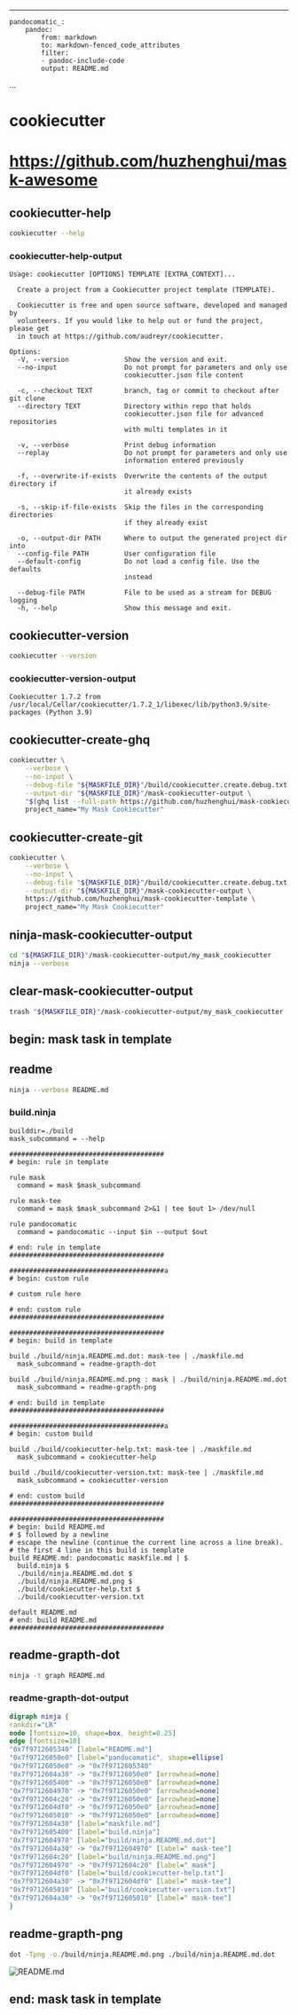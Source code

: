 ------------------------------------------------------------------------

    pandocomatic_:
        pandoc:
            from: markdown
            to: markdown-fenced_code_attributes
            filter:
            - pandoc-include-code
            output: README.md

...

# cookiecutter

# https://github.com/huzhenghui/mask-awesome

## cookiecutter-help

``` bash
cookiecutter --help
```

### cookiecutter-help-output

``` plain
Usage: cookiecutter [OPTIONS] TEMPLATE [EXTRA_CONTEXT]...

  Create a project from a Cookiecutter project template (TEMPLATE).

  Cookiecutter is free and open source software, developed and managed by
  volunteers. If you would like to help out or fund the project, please get
  in touch at https://github.com/audreyr/cookiecutter.

Options:
  -V, --version              Show the version and exit.
  --no-input                 Do not prompt for parameters and only use
                             cookiecutter.json file content

  -c, --checkout TEXT        branch, tag or commit to checkout after git clone
  --directory TEXT           Directory within repo that holds
                             cookiecutter.json file for advanced repositories
                             with multi templates in it

  -v, --verbose              Print debug information
  --replay                   Do not prompt for parameters and only use
                             information entered previously

  -f, --overwrite-if-exists  Overwrite the contents of the output directory if
                             it already exists

  -s, --skip-if-file-exists  Skip the files in the corresponding directories
                             if they already exist

  -o, --output-dir PATH      Where to output the generated project dir into
  --config-file PATH         User configuration file
  --default-config           Do not load a config file. Use the defaults
                             instead

  --debug-file PATH          File to be used as a stream for DEBUG logging
  -h, --help                 Show this message and exit.
```

## cookiecutter-version

``` bash
cookiecutter --version
```

### cookiecutter-version-output

``` plain
Cookiecutter 1.7.2 from /usr/local/Cellar/cookiecutter/1.7.2_1/libexec/lib/python3.9/site-packages (Python 3.9)
```

## cookiecutter-create-ghq

``` bash
cookiecutter \
    --verbose \
    --no-input \
    --debug-file "${MASKFILE_DIR}"/build/cookiecutter.create.debug.txt \
    --output-dir "${MASKFILE_DIR}"/mask-cookiecutter-output \
    "$(ghq list --full-path https://github.com/huzhenghui/mask-cookiecutter-template)" \
    project_name="My Mask Cookiecutter"
```

## cookiecutter-create-git

``` bash
cookiecutter \
    --verbose \
    --no-input \
    --debug-file "${MASKFILE_DIR}"/build/cookiecutter.create.debug.txt \
    --output-dir "${MASKFILE_DIR}"/mask-cookiecutter-output \
    https://github.com/huzhenghui/mask-cookiecutter-template \
    project_name="My Mask Cookiecutter"
```

## ninja-mask-cookiecutter-output

``` bash
cd "${MASKFILE_DIR}"/mask-cookiecutter-output/my_mask_cookiecutter
ninja --verbose
```

## clear-mask-cookiecutter-output

``` bash
trash "${MASKFILE_DIR}"/mask-cookiecutter-output/my_mask_cookiecutter
```

## begin: mask task in template

## readme

``` bash
ninja --verbose README.md
```

### build.ninja

``` ninja
builddir=./build
mask_subcommand = --help

#######################################
# begin: rule in template

rule mask
  command = mask $mask_subcommand

rule mask-tee
  command = mask $mask_subcommand 2>&1 | tee $out 1> /dev/null

rule pandocomatic
  command = pandocomatic --input $in --output $out

# end: rule in template
#######################################

#######################################a
# begin: custom rule

# custom rule here

# end: custom rule
#######################################

#######################################
# begin: build in template

build ./build/ninja.README.md.dot: mask-tee | ./maskfile.md
  mask_subcommand = readme-grapth-dot

build ./build/ninja.README.md.png : mask | ./build/ninja.README.md.dot
  mask_subcommand = readme-grapth-png

# end: build in template
#######################################

#######################################a
# begin: custom build

build ./build/cookiecutter-help.txt: mask-tee | ./maskfile.md
  mask_subcommand = cookiecutter-help

build ./build/cookiecutter-version.txt: mask-tee | ./maskfile.md
  mask_subcommand = cookiecutter-version

# end: custom build
#######################################

#######################################
# begin: build README.md
# $ followed by a newline
# escape the newline (continue the current line across a line break).
# the first 4 line in this build is template
build README.md: pandocomatic maskfile.md | $
  build.ninja $
  ./build/ninja.README.md.dot $
  ./build/ninja.README.md.png $
  ./build/cookiecutter-help.txt $
  ./build/cookiecutter-version.txt

default README.md
# end: build README.md
#######################################
```

## readme-grapth-dot

``` bash
ninja -t graph README.md
```

### readme-grapth-dot-output

``` dot
digraph ninja {
rankdir="LR"
node [fontsize=10, shape=box, height=0.25]
edge [fontsize=10]
"0x7f9712605340" [label="README.md"]
"0x7f97126050e0" [label="pandocomatic", shape=ellipse]
"0x7f97126050e0" -> "0x7f9712605340"
"0x7f9712604a30" -> "0x7f97126050e0" [arrowhead=none]
"0x7f9712605400" -> "0x7f97126050e0" [arrowhead=none]
"0x7f9712604970" -> "0x7f97126050e0" [arrowhead=none]
"0x7f9712604c20" -> "0x7f97126050e0" [arrowhead=none]
"0x7f9712604df0" -> "0x7f97126050e0" [arrowhead=none]
"0x7f9712605010" -> "0x7f97126050e0" [arrowhead=none]
"0x7f9712604a30" [label="maskfile.md"]
"0x7f9712605400" [label="build.ninja"]
"0x7f9712604970" [label="build/ninja.README.md.dot"]
"0x7f9712604a30" -> "0x7f9712604970" [label=" mask-tee"]
"0x7f9712604c20" [label="build/ninja.README.md.png"]
"0x7f9712604970" -> "0x7f9712604c20" [label=" mask"]
"0x7f9712604df0" [label="build/cookiecutter-help.txt"]
"0x7f9712604a30" -> "0x7f9712604df0" [label=" mask-tee"]
"0x7f9712605010" [label="build/cookiecutter-version.txt"]
"0x7f9712604a30" -> "0x7f9712605010" [label=" mask-tee"]
}
```

## readme-grapth-png

``` bash
dot -Tpng -o./build/ninja.README.md.png ./build/ninja.README.md.dot
```

![README.md](./build/ninja.README.md.png)

## end: mask task in template
